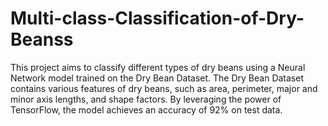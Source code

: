 # Multi-class-Classification-of-Dry-Beanss
This project aims to classify different types of dry beans using a Neural Network model trained on the Dry Bean Dataset. The Dry Bean Dataset contains various features of dry beans, such as area, perimeter, major and minor axis lengths, and shape factors. By leveraging the power of TensorFlow, the model achieves an accuracy of 92% on test data.
